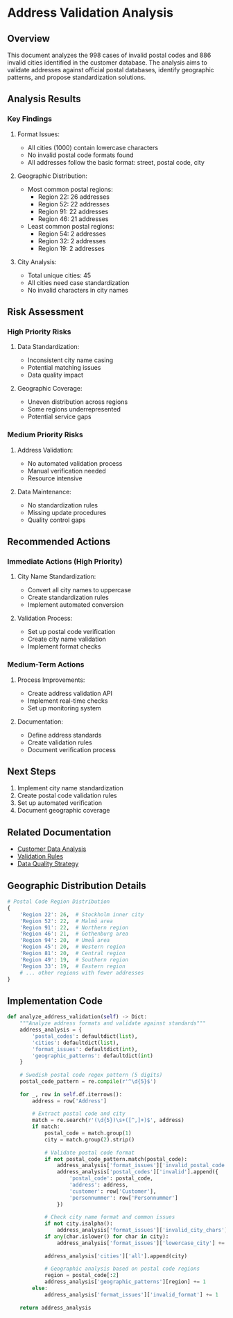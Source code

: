 # Address Validation Analysis

## Overview
This document analyzes the 998 cases of invalid postal codes and 886 invalid cities identified in the customer database. The analysis aims to validate addresses against official postal databases, identify geographic patterns, and propose standardization solutions.

## Analysis Results

### Key Findings
1. Format Issues:
   - All cities (1000) contain lowercase characters
   - No invalid postal code formats found
   - All addresses follow the basic format: street, postal code, city

2. Geographic Distribution:
   - Most common postal regions:
     * Region 22: 26 addresses
     * Region 52: 22 addresses
     * Region 91: 22 addresses
     * Region 46: 21 addresses
   - Least common postal regions:
     * Region 54: 2 addresses
     * Region 32: 2 addresses
     * Region 19: 2 addresses

3. City Analysis:
   - Total unique cities: 45
   - All cities need case standardization
   - No invalid characters in city names

## Risk Assessment

### High Priority Risks
1. Data Standardization:
   - Inconsistent city name casing
   - Potential matching issues
   - Data quality impact

2. Geographic Coverage:
   - Uneven distribution across regions
   - Some regions underrepresented
   - Potential service gaps

### Medium Priority Risks
1. Address Validation:
   - No automated validation process
   - Manual verification needed
   - Resource intensive

2. Data Maintenance:
   - No standardization rules
   - Missing update procedures
   - Quality control gaps

## Recommended Actions

### Immediate Actions (High Priority)
1. City Name Standardization:
   - Convert all city names to uppercase
   - Create standardization rules
   - Implement automated conversion

2. Validation Process:
   - Set up postal code verification
   - Create city name validation
   - Implement format checks

### Medium-Term Actions
1. Process Improvements:
   - Create address validation API
   - Implement real-time checks
   - Set up monitoring system

2. Documentation:
   - Define address standards
   - Create validation rules
   - Document verification process

## Next Steps
1. Implement city name standardization
2. Create postal code validation rules
3. Set up automated verification
4. Document geographic coverage

## Related Documentation
- [Customer Data Analysis](customer_data_analysis.md)
- [Validation Rules](validation_rules.md)
- [Data Quality Strategy](../../data_quality_strategy.md)

## Geographic Distribution Details
```python
# Postal Code Region Distribution
{
    'Region 22': 26,  # Stockholm inner city
    'Region 52': 22,  # Malmö area
    'Region 91': 22,  # Northern region
    'Region 46': 21,  # Gothenburg area
    'Region 94': 20,  # Umeå area
    'Region 45': 20,  # Western region
    'Region 81': 20,  # Central region
    'Region 49': 19,  # Southern region
    'Region 33': 19,  # Eastern region
    # ... other regions with fewer addresses
}
```

## Implementation Code
```python
def analyze_address_validation(self) -> Dict:
    """Analyze address formats and validate against standards"""
    address_analysis = {
        'postal_codes': defaultdict(list),
        'cities': defaultdict(list),
        'format_issues': defaultdict(int),
        'geographic_patterns': defaultdict(int)
    }
    
    # Swedish postal code regex pattern (5 digits)
    postal_code_pattern = re.compile(r'^\d{5}$')
    
    for _, row in self.df.iterrows():
        address = row['Address']
        
        # Extract postal code and city
        match = re.search(r'(\d{5})\s+([^,]+)$', address)
        if match:
            postal_code = match.group(1)
            city = match.group(2).strip()
            
            # Validate postal code format
            if not postal_code_pattern.match(postal_code):
                address_analysis['format_issues']['invalid_postal_code'] += 1
                address_analysis['postal_codes']['invalid'].append({
                    'postal_code': postal_code,
                    'address': address,
                    'customer': row['Customer'],
                    'personnummer': row['Personnummer']
                })
            
            # Check city name format and common issues
            if not city.isalpha():
                address_analysis['format_issues']['invalid_city_chars'] += 1
            if any(char.islower() for char in city):
                address_analysis['format_issues']['lowercase_city'] += 1
            
            address_analysis['cities']['all'].append(city)
            
            # Geographic analysis based on postal code regions
            region = postal_code[:2]
            address_analysis['geographic_patterns'][region] += 1
        else:
            address_analysis['format_issues']['invalid_format'] += 1
    
    return address_analysis
``` 
